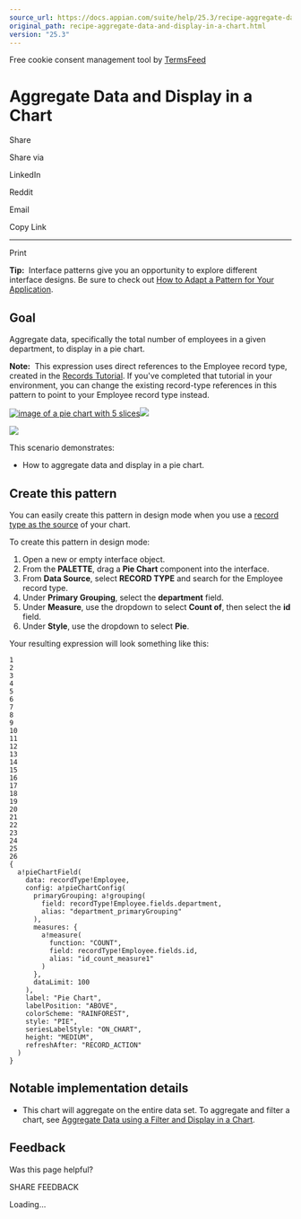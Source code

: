 ```yaml
---
source_url: https://docs.appian.com/suite/help/25.3/recipe-aggregate-data-and-display-in-a-chart.html
original_path: recipe-aggregate-data-and-display-in-a-chart.html
version: "25.3"
---
```


Free cookie consent management tool by [TermsFeed](https://www.termsfeed.com/)

# Aggregate Data and Display in a Chart

Share

Share via

LinkedIn

Reddit

Email

Copy Link

* * *

Print

**Tip:**  Interface patterns give you an opportunity to explore different interface designs. Be sure to check out [How to Adapt a Pattern for Your Application](Adapt_a_SAIL_Recipe_to_Work_with_My_Applications.html).

## Goal

Aggregate data, specifically the total number of employees in a given department, to display in a pie chart.

**Note:**  This expression uses direct references to the Employee record type, created in the [Records Tutorial](Records_Tutorial.html). If you've completed that tutorial in your environment, you can change the existing record-type references in this pattern to point to your Employee record type instead.

[![image of a pie chart with 5 slices](images/patternPieChartClassic.png)![](/suite/help/25.3/images/rn/zoom_magnify_center.png)](#img5)

[![](images/patternPieChartClassic.png)](#_)

This scenario demonstrates:

-   How to aggregate data and display in a pie chart.

## Create this pattern

You can easily create this pattern in design mode when you use a [record type as the source](Chart_Configuration_Using_Records.html) of your chart.

To create this pattern in design mode:

1.  Open a new or empty interface object.
2.  From the **PALETTE**, drag a **Pie Chart** component into the interface.
3.  From **Data Source**, select **RECORD TYPE** and search for the Employee record type.
4.  Under **Primary Grouping**, select the **department** field.
5.  Under **Measure**, use the dropdown to select **Count of**, then select the **id** field.
6.  Under **Style**, use the dropdown to select **Pie**.

Your resulting expression will look something like this:

```
1
2
3
4
5
6
7
8
9
10
11
12
13
14
15
16
17
18
19
20
21
22
23
24
25
26
{
  a!pieChartField(
    data: recordType!Employee,
    config: a!pieChartConfig(
      primaryGrouping: a!grouping(
        field: recordType!Employee.fields.department,
        alias: "department_primaryGrouping"
      ),
      measures: {
        a!measure(
          function: "COUNT",
          field: recordType!Employee.fields.id,
          alias: "id_count_measure1"
        )
      },
      dataLimit: 100
    ),
    label: "Pie Chart",
    labelPosition: "ABOVE",
    colorScheme: "RAINFOREST",
    style: "PIE",
    seriesLabelStyle: "ON_CHART",
    height: "MEDIUM",
    refreshAfter: "RECORD_ACTION"
  )
}
```

## Notable implementation details

-   This chart will aggregate on the entire data set. To aggregate and filter a chart, see [Aggregate Data using a Filter and Display in a Chart](recipe-aggregate-data-using-a-filter-and-display-in-a-chart.html).

## Feedback

Was this page helpful?

SHARE FEEDBACK

Loading...